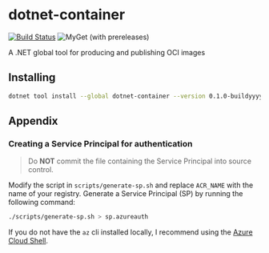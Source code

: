# dotnet-container

[![Build Status](https://shirhatti.visualstudio.com/dotnet-container/_apis/build/status/shirhatti.dotnet-container?branchName=master)](https://shirhatti.visualstudio.com/dotnet-container/_build/latest?definitionId=8&branchName=master)
![MyGet (with prereleases)](https://img.shields.io/myget/shirhatti-tools/vpre/dotnet-container.svg)

A .NET global tool for producing and publishing OCI images

## Installing

```sh
dotnet tool install --global dotnet-container --version 0.1.0-buildyyyymmdd.xx --add-source https://www.myget.org/F/shirhatti-tools/api/v3/index.json
```

## Appendix 

### Creating a Service Principal for authentication

> Do **NOT** commit the file containing the Service Principal into source control.

Modify the script in `scripts/generate-sp.sh` and replace `ACR_NAME` with the name of your registry.
Generate a Service Principal (SP) by running the following command:

```sh
./scripts/generate-sp.sh > sp.azureauth
```

If you do not have the `az` cli installed locally, I recommend using the [Azure Cloud Shell](https://shell.azure.com/).
 

